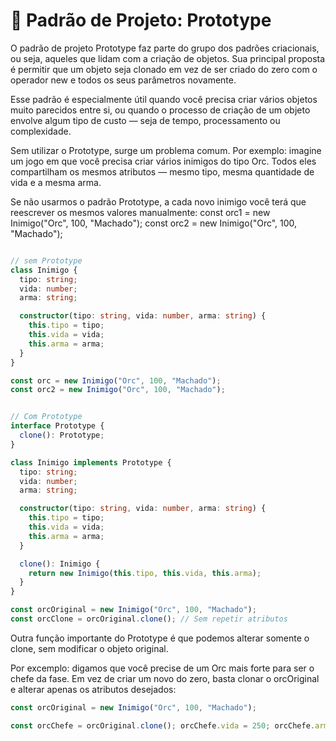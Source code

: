 # 🧬 Padrão de Projeto: Prototype

O padrão de projeto Prototype faz parte do grupo dos padrões criacionais, ou seja, aqueles que lidam com a criação de objetos. Sua principal proposta é permitir que um objeto seja clonado em vez de ser criado do zero com o operador new e todos os seus parâmetros novamente.

Esse padrão é especialmente útil quando você precisa criar vários objetos muito parecidos entre si, ou quando o processo de criação de um objeto envolve algum tipo de custo — seja de tempo, processamento ou complexidade.

Sem utilizar o Prototype, surge um problema comum. Por exemplo: imagine um jogo em que você precisa criar vários inimigos do tipo Orc. Todos eles compartilham os mesmos atributos — mesmo tipo, mesma quantidade de vida e a mesma arma.

Se não usarmos o padrão Prototype, a cada novo inimigo você terá que reescrever os mesmos valores manualmente: const orc1 = new Inimigo("Orc", 100, "Machado"); const orc2 = new Inimigo("Orc", 100, "Machado");

```ts

// sem Prototype
class Inimigo {
  tipo: string;
  vida: number;
  arma: string;

  constructor(tipo: string, vida: number, arma: string) {
    this.tipo = tipo;
    this.vida = vida;
    this.arma = arma;
  }
}

const orc = new Inimigo("Orc", 100, "Machado");
const orc2 = new Inimigo("Orc", 100, "Machado");


// Com Prototype
interface Prototype {
  clone(): Prototype;
}

class Inimigo implements Prototype {
  tipo: string;
  vida: number;
  arma: string;

  constructor(tipo: string, vida: number, arma: string) {
    this.tipo = tipo;
    this.vida = vida;
    this.arma = arma;
  }

  clone(): Inimigo {
    return new Inimigo(this.tipo, this.vida, this.arma);
  }
}

const orcOriginal = new Inimigo("Orc", 100, "Machado");
const orcClone = orcOriginal.clone(); // Sem repetir atributos
```

Outra função importante do Prototype é que podemos alterar somente o clone, sem modificar o objeto original.

Por excemplo: digamos que você precise de um Orc mais forte para ser o chefe da fase. Em vez de criar um novo do zero, basta clonar o orcOriginal e alterar apenas os atributos desejados:

```ts
const orcOriginal = new Inimigo("Orc", 100, "Machado");

const orcChefe = orcOriginal.clone(); orcChefe.vida = 250; orcChefe.arma = "Espada flamejante";
